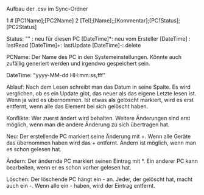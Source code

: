Aufbau der .csv im Sync-Ordner

1 # [PC1Name];[PC2Name]
2 [Tel];[Name];;[Kommentar];[PC1Status];[PC2Status]

Status: 
    ""           :  neu für diesen PC
    [DateTime]*:  neu vom Ersteller
    [DateTime] :  lastRead
    [DateTime]+:  lastUpdate
    [DateTime]-:  delete

PCName: 
Der Name des PC in den Systemeinstellungen. Könnte auch zufällig generiert werden und irgendwo gespeichert sein.

DateTime: "yyyy-MM-dd HH:mm:ss,fff"

Ablauf:
Nach dem Lesen schreibt man das Datum in seine Spalte. Es wird verglichen, ob es ein Update gibt, das neuer als das eigene Letzte lesen ist. Wenn ja wird es übernommen.
Ist etwas als gelöscht markiert, wird es erst entfernt, wenn alle das Element bei sich gelöscht haben.

Konflikte:
Wer zuerst ändert wird behalten. Weitere Änderungen sind erst möglich, wenn man die andere Änderung zu sich übertragen hat.


Neu:
Der erstellende PC markiert seine Änderung mit +. Wenn alle Geräte das übernommen haben wird das + entfernt. Ändern ist möglich, wenn man es schon gelesen hat.

Ändern:
Der ändernde PC markiert seinen Eintrag mit *. Ein anderer PC kann bearbeiten, wenn er es schon vorher gelesen hat.

Löschen:
Der löschende PC hängt ein - an. Jeder, der gelöscht hat, macht auch ein -. Wenn alle ein - haben, wird der Eintrag entfernt.